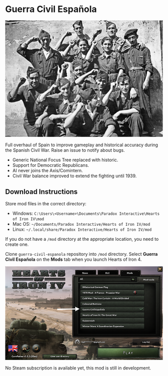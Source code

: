 # Guerra Civil Española

![](./images/spanish-civil-war.png)

Full overhaul of Spain to improve gameplay and historical accuracy during the Spanish Civil War. Raise an issue to notify about bugs.

* Generic National Focus Tree replaced with historic.
* Support for Democratic Republicans.
* AI never joins the Axis/Comintern.
* Civil War balance improved to extend the fighting until 1939.

## Download Instructions

Store mod files in the correct directory:

* Windows: `C:\Users\<Username>\Documents\Paradox Interactive\Hearts of Iron IV\mod`
* Mac OS: `~/Documents/Paradox Interactive/Hearts of Iron IV/mod`
* Linux: `~/.local/share/Paradox Interactive/Hearts of Iron IV/mod`

If you do not have a `/mod` directory at the appropriate location, you need to create one.

Clone `guerra-civil-espanola` repository into `/mod` directory. Select **Guerra Civil Española** on the **Mods** tab when you launch Hearts of Iron 4.

![](./images/homescreen.png)

No Steam subscription is available yet, this mod is still in development.
